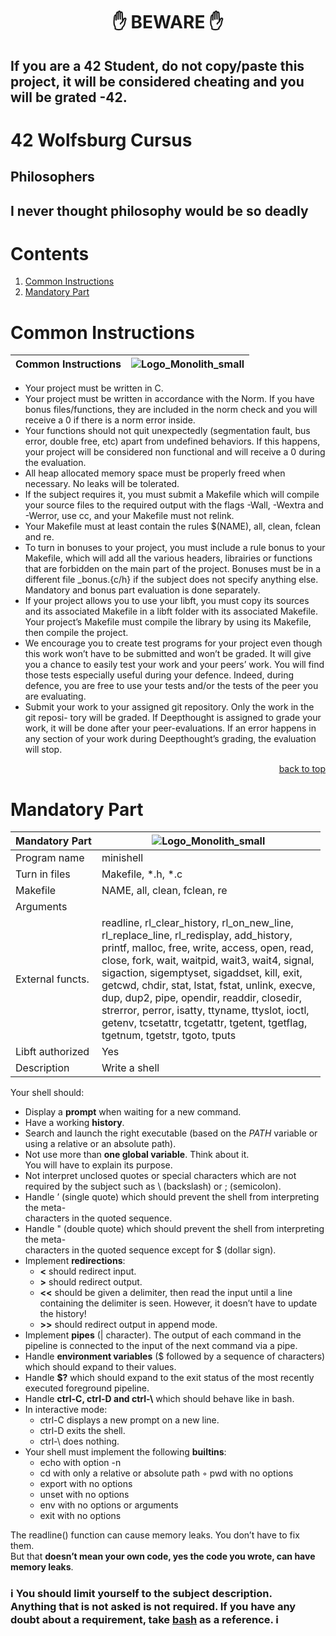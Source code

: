 <h1 align="center">✋ BEWARE ✋</h1>

## If you are a 42 Student, do not copy/paste this project, it will be considered cheating and you will be grated -42.

# 42 Wolfsburg Cursus
## Philosophers
## I never thought philosophy would be so deadly

# Contents

1. [Common Instructions](#common)
2. [Mandatory Part](#manda)

# <a name="common">Common Instructions</a>

| Common Instructions | ![Logo_Monolith_small](https://user-images.githubusercontent.com/120580537/209333599-dc44418d-8ee7-42b6-8a4a-7ff328778d87.png) |
| ----- | ----- |
* Your project must be written in C.
* Your project must be written in accordance with the Norm. If you have bonus files/functions, they are included in the norm check and you will receive a 0 if there is a norm error inside.
* Your functions should not quit unexpectedly (segmentation fault, bus error, double free, etc) apart from undefined behaviors. If this happens, your project will be considered non functional and will receive a 0 during the evaluation.
* All heap allocated memory space must be properly freed when necessary. No leaks will be tolerated.
* If the subject requires it, you must submit a Makefile which will compile your source files to the required output with the flags -Wall, -Wextra and -Werror, use cc, and your Makefile must not relink.
* Your Makefile must at least contain the rules $(NAME), all, clean, fclean and re.
* To turn in bonuses to your project, you must include a rule bonus to your Makefile, which will add all the various headers, librairies or functions that are forbidden on the main part of the project. Bonuses must be in a different file _bonus.{c/h} if the subject does not specify anything else. Mandatory and bonus part evaluation is done separately.
* If your project allows you to use your libft, you must copy its sources and its associated Makefile in a libft folder with its associated Makefile. Your project’s Makefile must compile the library by using its Makefile, then compile the project.
* We encourage you to create test programs for your project even though this work won’t have to be submitted and won’t be graded. It will give you a chance to easily test your work and your peers’ work. You will find those tests especially useful during your defence. Indeed, during defence, you are free to use your tests and/or the tests of the peer you are evaluating.
* Submit your work to your assigned git repository. Only the work in the git reposi- tory will be graded. If Deepthought is assigned to grade your work, it will be done after your peer-evaluations. If an error happens in any section of your work during Deepthought’s grading, the evaluation will stop.

<p align="right">
 <a href="https://github.com/Cerberus2290/minishell#-beware-">back to top</a>
</p>

# <a name="manda">Mandatory Part</a>

| Mandatory Part | ![Logo_Monolith_small](https://user-images.githubusercontent.com/120580537/209333599-dc44418d-8ee7-42b6-8a4a-7ff328778d87.png) |
|----------------| ----- |
| Program name | minishell |
| Turn in files | Makefile, *.h, *.c |
| Makefile | NAME, all, clean, fclean, re |
| Arguments | |
| External functs. | readline, rl_clear_history, rl_on_new_line,</br> rl_replace_line, rl_redisplay, add_history, </br>printf, malloc, free, write, access, open, read, </br>close, fork, wait, waitpid, wait3, wait4, signal, </br>sigaction, sigemptyset, sigaddset, kill, exit, </br>getcwd, chdir, stat, lstat, fstat, unlink, execve, </br>dup, dup2, pipe, opendir, readdir, closedir, </br>strerror, perror, isatty, ttyname, ttyslot, ioctl, </br>getenv, tcsetattr, tcgetattr, tgetent, tgetflag, </br>tgetnum, tgetstr, tgoto, tputs |
| Libft authorized | Yes |
| Description | Write a shell |

Your shell should:

* Display a **prompt** when waiting for a new command.
* Have a working **history**.
* Search and launch the right executable (based on the _PATH_ variable or </br>using a relative or an absolute path).
* Not use more than **one global variable**. Think about it. </br>You will have to explain its purpose.
* Not interpret unclosed quotes or special characters which are not required by the subject such as \ (backslash) or ; (semicolon).
* Handle ’ (single quote) which should prevent the shell from interpreting the meta- </br>characters in the quoted sequence.
* Handle " (double quote) which should prevent the shell from interpreting the meta- </br>characters in the quoted sequence except for $ (dollar sign).
* Implement **redirections**:
  * **<** should redirect input.
  * **>** should redirect output.
  * **<<** should be given a delimiter, then read the input until a line containing the delimiter is seen. However, it doesn’t have to update the history!
  * **>>** should redirect output in append mode.
* Implement **pipes** (| character). The output of each command in the pipeline is connected to the input of the next command via a pipe.
* Handle **environment variables** ($ followed by a sequence of characters) which should expand to their values.
* Handle **$?** which should expand to the exit status of the most recently executed foreground pipeline.
* Handle **ctrl-C, ctrl-D and ctrl-\\** which should behave like in bash.
* In interactive mode:
  * ctrl-C displays a new prompt on a new line. 
  * ctrl-D exits the shell.
  * ctrl-\ does nothing.
* Your shell must implement the following **builtins**:
  * echo with option -n
  * cd with only a relative or absolute path ◦ pwd with no options
  * export with no options
  * unset with no options
  * env with no options or arguments
  * exit with no options

The readline() function can cause memory leaks. You don’t have to fix them. </br>But that **doesn’t mean your own code, yes the code you wrote, can have memory leaks**.

### ℹ️ You should limit yourself to the subject description. </br>Anything that is not asked is not required. If you have any doubt about a requirement, take [bash](https://www.gnu.org/savannah-checkouts/gnu/bash/manual/) as a reference. ℹ️ 
